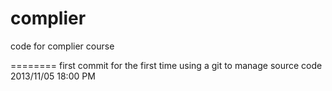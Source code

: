 complier
========

code for complier course

========
first commit for the first time using a git to manage source code
2013/11/05 18:00 PM
